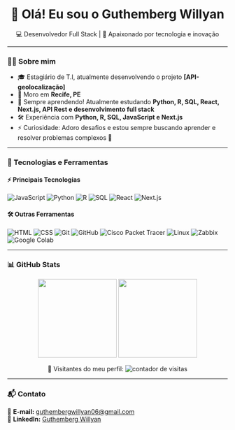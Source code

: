<h1 align="center">👋 Olá! Eu sou o Guthemberg Willyan </h1>

<p align="center">
  💻 Desenvolvedor Full Stack | 🚀 Apaixonado por tecnologia e inovação  
</p>

---

### 👨‍💻 Sobre mim  
- 🎓 Estagiário de T.I, atualmente desenvolvendo o projeto **[API-geolocalização]**  
- 📍 Moro em **Recife, PE**  
- 🚀 Sempre aprendendo! Atualmente estudando **Python, R, SQL, React, Next.js, API Rest e desenvolvimento full stack**  
- 🛠️ Experiência com **Python, R, SQL, JavaScript e Next.js**  
- ⚡ Curiosidade: Adoro desafios e estou sempre buscando aprender e resolver problemas complexos 🚀  

---

### 🚀 Tecnologias e Ferramentas  

#### ⚡ Principais Tecnologias  
![JavaScript](https://img.shields.io/badge/JavaScript-F7DF1E?style=for-the-badge&logo=javascript&logoColor=black) ![Python](https://img.shields.io/badge/Python-3776AB?style=for-the-badge&logo=python&logoColor=white)  ![R](https://img.shields.io/badge/R-276DC3?style=for-the-badge&logo=r&logoColor=white)  ![SQL](https://img.shields.io/badge/SQL-4479A1?style=for-the-badge&logo=mysql&logoColor=white)  ![React](https://img.shields.io/badge/React-20232A?style=for-the-badge&logo=react&logoColor=61DAFB) ![Next.js](https://img.shields.io/badge/Next.js-000000?style=for-the-badge&logo=next-dot-js&logoColor=white)  


#### 🛠️ Outras Ferramentas  
![HTML](https://img.shields.io/badge/HTML5-E34F26?style=for-the-badge&logo=html5&logoColor=white) ![CSS](https://img.shields.io/badge/CSS3-1572B6?style=for-the-badge&logo=css3&logoColor=white)  ![Git](https://img.shields.io/badge/Git-F05032?style=for-the-badge&logo=git&logoColor=white) ![GitHub](https://img.shields.io/badge/GitHub-181717?style=for-the-badge&logo=github&logoColor=white) ![Cisco Packet Tracer](https://img.shields.io/badge/Cisco%20Packet%20Tracer-1BA0D7?style=for-the-badge&logo=cisco&logoColor=white) ![Linux](https://img.shields.io/badge/Linux-FCC624?style=for-the-badge&logo=linux&logoColor=black) ![Zabbix](https://img.shields.io/badge/Zabbix-DC4033?style=for-the-badge&logo=zabbix&logoColor=white) ![Google Colab](https://img.shields.io/badge/Google%20Colab-F9AB00?style=for-the-badge&logo=googlecolab&logoColor=white)


---

### 📊 GitHub Stats  

<p align="center">
  <img height="180em" src="https://github-readme-stats.vercel.app/api?username=GutoWillyan-dev&show_icons=true&theme=radical"/>
  <img height="180em" src="https://github-readme-stats.vercel.app/api/top-langs/?username=GutoWillyan-dev&layout=compact&langs_count=6&theme=radical"/>
</p>

<p align="center">
  🚀 Visitantes do meu perfil:  
  <img src="https://komarev.com/ghpvc/?username=GutoWillyan-dev&color=blue" alt="contador de visitas">
</p>

---

### 📬 Contato  

📧 **E-mail:** guthembergwillyan06@gmail.com  
💼 **LinkedIn:** [Guthemberg Willyan](https://www.linkedin.com/in/guthemberg-willyan-1496522b3)  

